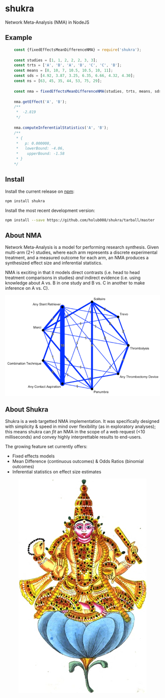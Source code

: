 # shukra
Network Meta-Analysis (NMA) in NodeJS

## Example

```javascript
    const {fixedEffectsMeanDifferenceNMA} = require('shukra');

    const studies = [1, 1, 2, 2, 2, 3, 3];
    const trts = ['A', 'B', 'A', 'B', 'C', 'C', 'B'];
    const means = [8, 10, 7, 10.5, 10.5, 10, 11];
    const sds = [4.92, 3.87, 3.25, 6.35, 6.66, 4.32, 4.30];
    const ns = [63, 45, 35, 44, 53, 75, 29];

    const nma = fixedEffectsMeanDifferenceNMA(studies, trts, means, sds, ns);
    
    nma.getEffect('A', 'B');
    /**
     *  -2.819
     */

    nma.computeInferentialStatistics('A', 'B');
    /**
     * {
     *   p: 0.000008,
     *   lowerBound: -4.06,
     *    upperBound: -1.58
     * }
    */   
```

## Install
Install the current release on [npm](https://www.npmjs.com/package/shukra):
```bash
npm install shukra
```

Install the most recent development version:
```bash
npm install --save https://github.com/holub008/shukra/tarball/master
```

## About NMA

Network Meta-Analysis is a model for performing research synthesis. Given multi-arm (2+) studies, where each arm represents a discrete experimental treatment, and a measured outcome for each arm, an NMA produces a synthesized effect size and inferential statistics.

NMA is exciting in that it models direct contrasts (i.e. head to head treatment comparisons in studies) *and* indirect evidence (i.e. using knowledge about A vs. B in one study and B vs. C in another to make inference on A vs. C).

<p align="center">
  <img src="/docs/images/ischemic_stroke_recanalization_network.jpeg">
</p>

## About Shukra
Shukra is a web targetted NMA implementation. It was specifically designed with simplicity & speed in mind over flexibility (as in exploratory analyses); this means shukra can *fit* an NMA in the scope of a web request (<10 milliseconds) and convey highly interprettable results to end-users. 

The growing feature set currently offers:
  * Fixed effects models
  * Mean Difference (continuous outcomes) & Odds Ratios (binomial outcomes)
  * Inferential statistics on effect size estimates

<p align="center"> 
  <img src="/docs/images/shukra.jpeg">
</p>
